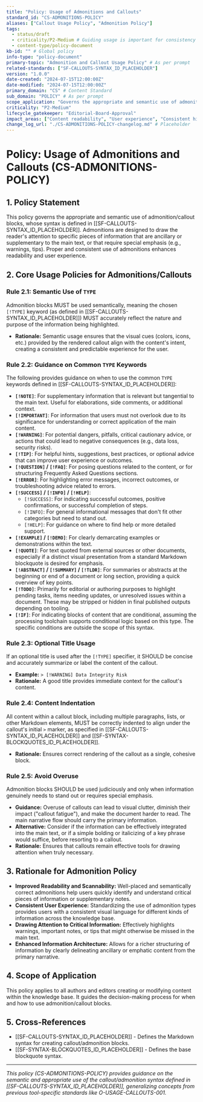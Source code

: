 ```yaml
---
title: "Policy: Usage of Admonitions and Callouts"
standard_id: "CS-ADMONITIONS-POLICY"
aliases: ["Callout Usage Policy", "Admonition Policy"]
tags:
  - status/draft
  - criticality/P2-Medium # Guiding usage is important for consistency
  - content-type/policy-document
kb-id: "" # Global policy
info-type: "policy-document"
primary-topic: "Admonition and Callout Usage Policy" # As per prompt
related-standards: ["SF-CALLOUTS-SYNTAX_ID_PLACEHOLDER"]
version: "1.0.0"
date-created: "2024-07-15T12:00:00Z"
date-modified: "2024-07-15T12:00:00Z"
primary_domain: "CS" # Content Standard
sub_domain: "POLICY" # As per prompt
scope_application: "Governs the appropriate and semantic use of admonition/callout blocks (as defined in SF-CALLOUTS-SYNTAX) across all knowledge base documents."
criticality: "P2-Medium"
lifecycle_gatekeeper: "Editorial-Board-Approval"
impact_areas: ["Content readability", "User experience", "Consistent highlighting of information", "Authoring practices"]
change_log_url: "./CS-ADMONITIONS-POLICY-changelog.md" # Placeholder
---
```


# Policy: Usage of Admonitions and Callouts (CS-ADMONITIONS-POLICY)

## 1. Policy Statement

This policy governs the appropriate and semantic use of admonition/callout blocks, whose syntax is defined in [[SF-CALLOUTS-SYNTAX_ID_PLACEHOLDER]]. Admonitions are designed to draw the reader's attention to specific pieces of information that are ancillary or supplementary to the main text, or that require special emphasis (e.g., warnings, tips). Proper and consistent use of admonitions enhances readability and user experience.

## 2. Core Usage Policies for Admonitions/Callouts

### Rule 2.1: Semantic Use of `TYPE`
Admonition blocks MUST be used semantically, meaning the chosen `[!TYPE]` keyword (as defined in [[SF-CALLOUTS-SYNTAX_ID_PLACEHOLDER]]) MUST accurately reflect the nature and purpose of the information being highlighted.
*   **Rationale:** Semantic usage ensures that the visual cues (colors, icons, etc.) provided by the rendered callout align with the content's intent, creating a consistent and predictable experience for the user.

### Rule 2.2: Guidance on Common `TYPE` Keywords
The following provides guidance on when to use the common `TYPE` keywords defined in [[SF-CALLOUTS-SYNTAX_ID_PLACEHOLDER]]:

*   **`[!NOTE]`**: For supplementary information that is relevant but tangential to the main text. Useful for elaborations, side comments, or additional context.
*   **`[!IMPORTANT]`**: For information that users must not overlook due to its significance for understanding or correct application of the main content.
*   **`[!WARNING]`**: For potential dangers, pitfalls, critical cautionary advice, or actions that could lead to negative consequences (e.g., data loss, security risks).
*   **`[!TIP]`**: For helpful hints, suggestions, best practices, or optional advice that can improve user experience or outcomes.
*   **`[!QUESTION]` / `[!FAQ]`**: For posing questions related to the content, or for structuring Frequently Asked Questions sections.
*   **`[!ERROR]`**: For highlighting error messages, incorrect outcomes, or troubleshooting advice related to errors.
*   **`[!SUCCESS]` / `[!INFO]` / `[!HELP]`**:
    *   `[!SUCCESS]`: For indicating successful outcomes, positive confirmations, or successful completion of steps.
    *   `[!INFO]`: For general informational messages that don't fit other categories but need to stand out.
    *   `[!HELP]`: For guidance on where to find help or more detailed support.
*   **`[!EXAMPLE]` / `[!DEMO]`**: For clearly demarcating examples or demonstrations within the text.
*   **`[!QUOTE]`**: For text quoted from external sources or other documents, especially if a distinct visual presentation from a standard Markdown blockquote is desired for emphasis.
*   **`[!ABSTRACT]` / `[!SUMMARY]` / `[!TLDR]`**: For summaries or abstracts at the beginning or end of a document or long section, providing a quick overview of key points.
*   **`[!TODO]`**: Primarily for editorial or authoring purposes to highlight pending tasks, items needing updates, or unresolved issues within a document. These may be stripped or hidden in final published outputs depending on tooling.
*   **`[!IF]`**: For indicating blocks of content that are conditional, assuming the processing toolchain supports conditional logic based on this type. The specific conditions are outside the scope of this syntax.

### Rule 2.3: Optional Title Usage
If an optional title is used after the `[!TYPE]` specifier, it SHOULD be concise and accurately summarize or label the content of the callout.
*   **Example:** `> [!WARNING] Data Integrity Risk`
*   **Rationale:** A good title provides immediate context for the callout's content.

### Rule 2.4: Content Indentation
All content within a callout block, including multiple paragraphs, lists, or other Markdown elements, MUST be correctly indented to align under the callout's initial `>` marker, as specified in [[SF-CALLOUTS-SYNTAX_ID_PLACEHOLDER]] and [[SF-SYNTAX-BLOCKQUOTES_ID_PLACEHOLDER]].
*   **Rationale:** Ensures correct rendering of the callout as a single, cohesive block.

### Rule 2.5: Avoid Overuse
Admonition blocks SHOULD be used judiciously and only when information genuinely needs to stand out or requires special emphasis.
*   **Guidance:** Overuse of callouts can lead to visual clutter, diminish their impact ("callout fatigue"), and make the document harder to read. The main narrative flow should carry the primary information.
*   **Alternative:** Consider if the information can be effectively integrated into the main text, or if a simple bolding or italicizing of a key phrase would suffice, before resorting to a callout.
*   **Rationale:** Ensures that callouts remain effective tools for drawing attention when truly necessary.

## 3. Rationale for Admonition Policy

*   **Improved Readability and Scannability:** Well-placed and semantically correct admonitions help users quickly identify and understand critical pieces of information or supplementary notes.
*   **Consistent User Experience:** Standardizing the use of admonition types provides users with a consistent visual language for different kinds of information across the knowledge base.
*   **Drawing Attention to Critical Information:** Effectively highlights warnings, important notes, or tips that might otherwise be missed in the main text.
*   **Enhanced Information Architecture:** Allows for a richer structuring of information by clearly delineating ancillary or emphatic content from the primary narrative.

## 4. Scope of Application

This policy applies to all authors and editors creating or modifying content within the knowledge base. It guides the decision-making process for when and how to use admonition/callout blocks.

## 5. Cross-References
- [[SF-CALLOUTS-SYNTAX_ID_PLACEHOLDER]] - Defines the Markdown syntax for creating callout/admonition blocks.
- [[SF-SYNTAX-BLOCKQUOTES_ID_PLACEHOLDER]] - Defines the base blockquote syntax.

---
*This policy (CS-ADMONITIONS-POLICY) provides guidance on the semantic and appropriate use of the callout/admonition syntax defined in [[SF-CALLOUTS-SYNTAX_ID_PLACEHOLDER]], generalizing concepts from previous tool-specific standards like O-USAGE-CALLOUTS-001.*
```
